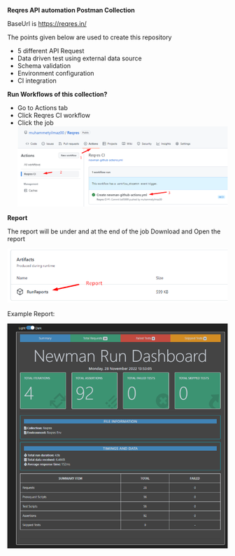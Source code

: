 **Reqres API automation Postman Collection**

BaseUrl is https://reqres.in/

The points given below are used to create this repository
 - 5 different API Request
 - Data driven test using external data source
 - Schema validation
 - Environment configuration
 - CI integration

**Run Workflows of this collection?**
- Go to Actions tab
- Click Reqres CI workflow
- Click the job
![actions.png](screenshots/actions.png)


**Report**

The report will be under and at the end of the job
Download and Open the report

![runReports.png](screenshots/runReports.png)

Example Report:

![report.png](screenshots/report.png)